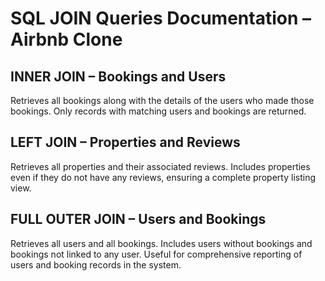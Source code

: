 # SQL JOIN Queries Documentation – Airbnb Clone

## INNER JOIN – Bookings and Users
Retrieves all bookings along with the details of the users who made those bookings. Only records with matching users and bookings are returned.

## LEFT JOIN – Properties and Reviews
Retrieves all properties and their associated reviews. Includes properties even if they do not have any reviews, ensuring a complete property listing view.

## FULL OUTER JOIN – Users and Bookings
Retrieves all users and all bookings. Includes users without bookings and bookings not linked to any user. Useful for comprehensive reporting of users and booking records in the system.
